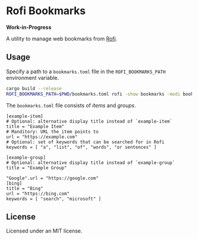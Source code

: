 # Rofi Bookmarks

**Work-in-Progress**

A utility to manage web bookmarks from [Rofi].

## Usage

Specify a path to a `bookmarks.toml` file in the `ROFI_BOOKMARKS_PATH` environment variable.

```bash
cargo build --release
ROFI_BOOKMARKS_PATH=$PWD/bookmarks.toml rofi -show bookmarks -modi bookmarks:$PWD/target/release/rofi-bookmarks
```

The `bookmarks.toml` file consists of *items* and *groups*.

```
[example-item]
# Optional: alternative display title instead of `example-item`
title = "Example Item"
# Manditory: URL the item points to
url = "https://example.com"
# Optional: set of keywords that can be searched for in Rofi
keywords = [ "a", "list", "of", "words", "or sentences" ]

[example-group]
# Optional: alternative display title instead of `example-group`
title = "Example Group"

"Google".url = "https://google.com"
[bing]
title = "Bing"
url = "https://bing.com"
keywords = [ "search", "microsoft" ]
```

## License

Licensed under an MIT license.

[Rofi]: https://davatorium.github.io/rofi/